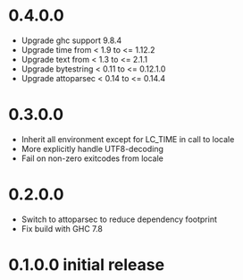 # 0.4.0.0

* Upgrade ghc support 9.8.4
* Upgrade time from < 1.9 to <= 1.12.2
* Upgrade text from < 1.3 to <= 2.1.1
* Upgrade bytestring < 0.11 to <= 0.12.1.0
* Upgrade attoparsec < 0.14 to <= 0.14.4

# 0.3.0.0

* Inherit all environment except for LC_TIME in call to locale
* More explicitly handle UTF8-decoding
* Fail on non-zero exitcodes from locale

# 0.2.0.0

* Switch to attoparsec to reduce dependency footprint
* Fix build with GHC 7.8

# 0.1.0.0 initial release

